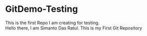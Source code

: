 # GitDemo-Testing
This is the first Repo I am creating for testing.
<br>
Hello there, I am Simanto Das Ratul. This is my First Git Repository
